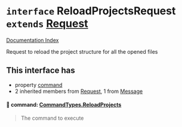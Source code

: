 # `interface` ReloadProjectsRequest `extends` [Request](../interface.Request/README.md)

[Documentation Index](../README.md)

Request to reload the project structure for all the opened files

## This interface has

- property [command](#-command-commandtypesreloadprojects)
- 2 inherited members from [Request](../interface.Request/README.md), 1 from [Message](../interface.Message/README.md)


#### 📄 command: [CommandTypes.ReloadProjects](../enum.CommandTypes/README.md#reloadprojects--reloadprojects)

> The command to execute



